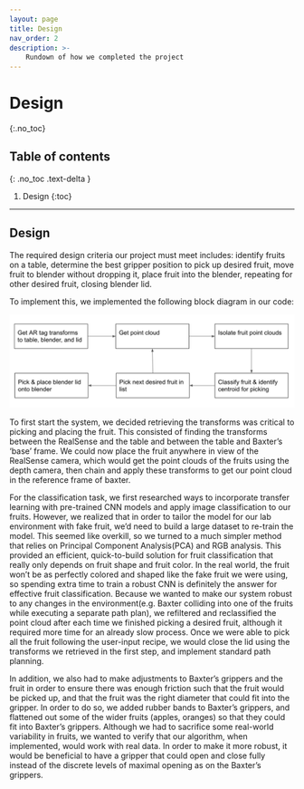 ```yaml
---
layout: page
title: Design
nav_order: 2
description: >-
    Rundown of how we completed the project
---
```


# Design
{:.no_toc}

## Table of contents
{: .no_toc .text-delta }

1. Design
{:toc}

---

## Design

The required design criteria our project must meet includes: identify fruits on a table, determine the best gripper position to pick up desired fruit, move fruit to blender without dropping it, place fruit into the blender, repeating for other desired fruit, closing blender lid.

To implement this, we implemented the following block diagram in our code:

<img src="pictures/blockdiagram.png" alt="Flow Diagram"/>

To first start the system, we decided retrieving the transforms was critical to picking and placing the fruit. This consisted of finding the transforms between the RealSense and the table and between the table and Baxter’s ‘base’ frame. We could now place the fruit anywhere in view of the RealSense camera, which would get the point clouds of the fruits using the depth camera, then chain and apply these transforms to get our point cloud in the reference frame of baxter. 

For the classification task, we first researched ways to incorporate transfer learning with pre-trained CNN models and apply image classification to our fruits. However, we realized that in order to tailor the model for our lab environment with fake fruit, we’d need to build a large dataset to re-train the model. This seemed like overkill, so we turned to a much simpler method that relies on Principal Component Analysis(PCA) and RGB analysis. This provided an efficient, quick-to-build solution for fruit classification that really only depends on fruit shape and fruit color. In the real world, the fruit won’t be as perfectly colored and shaped like the fake fruit we were using, so spending extra time to train a robust CNN is definitely the answer for effective fruit classification. Because we wanted to make our system robust to any changes in the environment(e.g. Baxter colliding into one of the fruits while executing a separate path plan), we refiltered and reclassified the point cloud after each time we finished picking a desired fruit, although it required more time for an already slow process. Once we were able to pick all the fruit following the user-input recipe, we would close the lid using the transforms we retrieved in the first step, and implement standard path planning.

In addition, we also had to make adjustments to Baxter’s grippers and the fruit in order to ensure there was enough friction such that the fruit would be picked up, and that the fruit was the right diameter that could fit into the gripper. In order to do so, we added rubber bands to Baxter’s grippers, and flattened out some of the wider fruits (apples, oranges) so that they could fit into Baxter’s grippers. Although we had to sacrifice some real-world variability in fruits, we wanted to verify that our algorithm, when implemented, would work with real data. In order to make it more robust, it would be beneficial to have a gripper that could open and close fully instead of the discrete levels of maximal opening as on the Baxter’s grippers.

